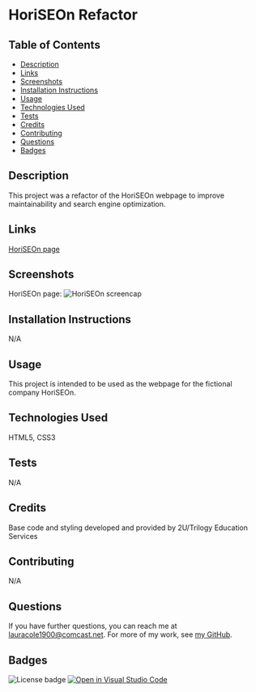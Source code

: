 # HoriSEOn Refactor

## Table of Contents

* [Description](#description)
* [Links](#links)
* [Screenshots](#screenshots)
* [Installation Instructions](#installation-instructions)
* [Usage](#usage)
* [Technologies Used](#technologies-used)
* [Tests](#tests)
* [Credits](#credits)
* [Contributing](#contributing)
* [Questions](#questions)
* [Badges](#badges)

## Description

This project was a refactor of the HoriSEOn webpage to improve maintainability and search engine optimization.

## Links

[HoriSEOn page](https://lauracole1900.github.io/homework01/)

## Screenshots

HoriSEOn page:
![HoriSEOn screencap](./assets/horiSEOnScreencap.png)

## Installation Instructions

N/A

## Usage

This project is intended to be used as the webpage for the fictional company HoriSEOn.

## Technologies Used

HTML5, CSS3

## Tests

N/A

## Credits

Base code and styling developed and provided by 2U/Trilogy Education Services

## Contributing

N/A

## Questions

If you have further questions, you can reach me at lauracole1900@comcast.net. For more of my work, see [my GitHub](https://github.com/LauraCole1900).

## Badges

![License badge](https://img.shields.io/badge/license-MIT-brightgreen) [![Open in Visual Studio Code](https://open.vscode.dev/badges/open-in-vscode.svg)](https://open.vscode.dev/LauraCole1900/codeRefactor)